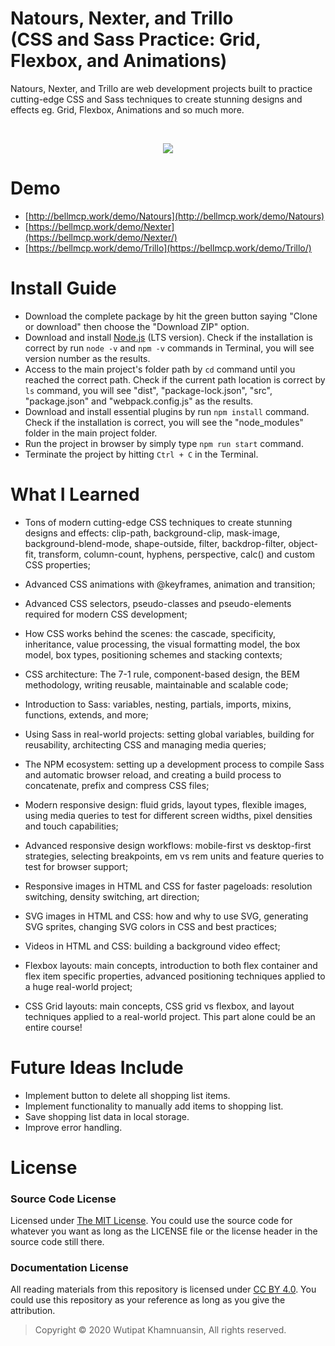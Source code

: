 # Natours, Nexter, and Trillo <br> (CSS and Sass Practice: Grid, Flexbox, and Animations) 

Natours, Nexter, and Trillo are web development projects built to practice cutting-edge CSS and Sass techniques to create stunning designs and effects eg. Grid, Flexbox, Animations and so much more.

<br>
<p align="center">
  <img src="https://bellmcp.work/img/Web_advancedcss.jpg" />
</p>

# Demo

* [http://bellmcp.work/demo/Natours](http://bellmcp.work/demo/Natours)
* [https://bellmcp.work/demo/Nexter](https://bellmcp.work/demo/Nexter/)
* [https://bellmcp.work/demo/Trillo](https://bellmcp.work/demo/Trillo/)

# Install Guide

* Download the complete package by hit the green button saying "Clone or download" then choose the "Download ZIP" option.
* Download and install [Node.js](https://nodejs.org/en/) (LTS version). Check if the installation is correct by run `node -v` and `npm -v` commands in Terminal, you will see version number as the results.
* Access to the main project's folder path by `cd` command until you reached the correct path. Check if the current path location is correct by `ls` command, you will see "dist", "package-lock.json", "src", "package.json" and "webpack.config.js" as the results.
* Download and install essential plugins by run `npm install` command. Check if the installation is correct, you will see the "node_modules" folder in the main project folder. 
* Run the project in browser by simply type `npm run start` command.
* Terminate the project by hitting `Ctrl + C` in the Terminal.

# What I Learned

* Tons of modern cutting-edge CSS techniques to create stunning designs and effects: clip-path, background-clip, mask-image, background-blend-mode, shape-outside, filter, backdrop-filter, object-fit, transform, column-count, hyphens, perspective, calc() and custom CSS properties;

* Advanced CSS animations with @keyframes, animation and transition;

* Advanced CSS selectors, pseudo-classes and pseudo-elements required for modern CSS development;

* How CSS works behind the scenes: the cascade, specificity, inheritance, value processing, the visual formatting model, the box model, box types, positioning schemes and stacking contexts;

* CSS architecture: The 7-1 rule, component-based design, the BEM methodology, writing reusable, maintainable and scalable code;

* Introduction to Sass: variables, nesting, partials, imports, mixins, functions, extends, and more;

* Using Sass in real-world projects: setting global variables, building for reusability, architecting CSS and managing media queries;

* The NPM ecosystem: setting up a development process to compile Sass and automatic browser reload, and creating a build process to concatenate, prefix and compress CSS files;

* Modern responsive design: fluid grids, layout types, flexible images, using media queries to test for different screen widths, pixel densities and touch capabilities;

* Advanced responsive design workflows: mobile-first vs desktop-first strategies, selecting breakpoints, em vs rem units and feature queries to test for browser support;

* Responsive images in HTML and CSS for faster pageloads: resolution switching, density switching, art direction;

* SVG images in HTML and CSS: how and why to use SVG, generating SVG sprites, changing SVG colors in CSS and best practices;

* Videos in HTML and CSS: building a background video effect;

* Flexbox layouts: main concepts, introduction to both flex container and flex item specific properties, advanced positioning techniques applied to a huge real-world project;

* CSS Grid layouts: main concepts, CSS grid vs flexbox, and layout techniques applied to a real-world project. This part alone could be an entire course!

# Future Ideas Include

* Implement button to delete all shopping list items.
* Implement functionality to manually add items to shopping list.
* Save shopping list data in local storage.
* Improve error handling.

# License

### Source Code License

Licensed under [The MIT License](https://github.com/bellmcp/4-Digit-Calculator/blob/master/LICENSE). You could use the source code for whatever you want as long as the LICENSE file or the license header in the source code still there.

### Documentation License

All reading materials from this repository is licensed under [CC BY 4.0](https://creativecommons.org/licenses/by/4.0/). You could use this repository as your reference as long as you give the attribution.

> Copyright © 2020 Wutipat Khamnuansin, All rights reserved.
